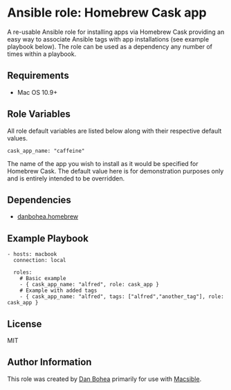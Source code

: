 # Ansible role: Homebrew Cask app

A re-usable Ansible role for installing apps via Homebrew Cask providing an easy way to associate Ansible tags with app installations (see example playbook below). The role can be used as a dependency any number of times within a playbook.

## Requirements

- Mac OS 10.9+


## Role Variables

All role default variables are listed below along with their respective default values.

```
cask_app_name: "caffeine"
```

The name of the app you wish to install as it would be specified for Homebrew Cask. The default value here is for demonstration purposes only and is entirely intended to be overridden.

## Dependencies

- [danbohea.homebrew](https://galaxy.ansible.com/danbohea/homebrew)


## Example Playbook

```
- hosts: macbook
  connection: local

  roles:
    # Basic example
    - { cask_app_name: "alfred", role: cask_app }
    # Example with added tags
    - { cask_app_name: "alfred", tags: ["alfred","another_tag"], role: cask_app }
```

## License

MIT


## Author Information

This role was created by [Dan Bohea](http://bohea.co.uk) primarily for use with [Macsible](https://github.com/danbohea/macsible).
